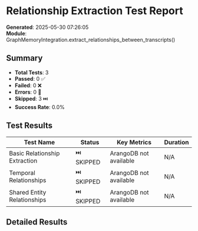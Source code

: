 # Relationship Extraction Test Report

**Generated**: 2025-05-30 07:26:05  
**Module**: GraphMemoryIntegration.extract_relationships_between_transcripts()

## Summary

- **Total Tests**: 3
- **Passed**: 0 ✅
- **Failed**: 0 ❌
- **Errors**: 0 🚫
- **Skipped**: 3 ⏭️
- **Success Rate**: 0.0%

## Test Results

| Test Name | Status | Key Metrics | Duration |
|-----------|--------|-------------|----------|
| Basic Relationship Extraction | ⏭️ SKIPPED | ArangoDB not available | N/A |
| Temporal Relationships | ⏭️ SKIPPED | ArangoDB not available | N/A |
| Shared Entity Relationships | ⏭️ SKIPPED | ArangoDB not available | N/A |

## Detailed Results

